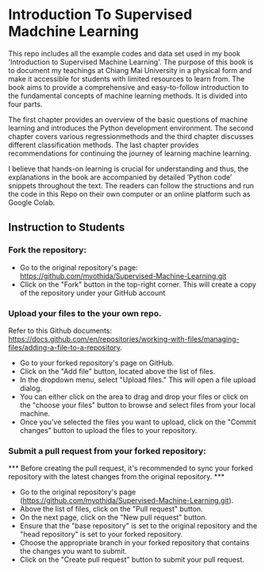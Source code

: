 # Introduction To Supervised Madchine Learning

This repo includes all the example codes and data set used in my book 'Introduction to Supervised Machine Learning'. 
The purpose of this book is to document my teachings at Chiang Mai University in a physical form and make it accessible for students with limited resources to learn from. The book aims to provide a comprehensive and easy-to-follow introduction to the fundamental concepts of machine learning methods. It is divided into four parts.

The first chapter provides an overview of the basic questions of machine learning and introduces the Python development environment. The second chapter covers various regressionmethods and the third chapter discusses different classification methods. The last chapter provides recommendations for continuing the journey of learning machine learning.

I believe that hands-on learning is crucial for understanding and thus, the explanations in the book are accompanied by detailed ’Python code’ snippets throughout the text. The readers can follow the structions and run the code in this Repo on their own computer or an online platform such as Google Colab.

## Instruction to Students

### Fork the repository: 
  - Go to the original repository's page: https://github.com/myothida/Supervised-Machine-Learning.git
  - Click on the "Fork" button in the top-right corner. This will create a copy of the repository under your GitHub account

### Upload your files to the your own repo. 
Refer to this Github documents: https://docs.github.com/en/repositories/working-with-files/managing-files/adding-a-file-to-a-repository. 
  - Go to your forked repository's page on GitHub.
  - Click on the "Add file" button, located above the list of files.
  - In the dropdown menu, select "Upload files." This will open a file upload dialog.
  - You can either click on the area to drag and drop your files or click on the "choose your files" button to browse and select files from your local machine.
  - Once you've selected the files you want to upload, click on the "Commit changes" button to upload the files to your repository.

### Submit a pull request from your forked repository:

  *** Before creating the pull request, it's recommended to sync your forked repository with the latest changes from the original repository. ***
  - Go to the original repository's page (https://github.com/myothida/Supervised-Machine-Learning.git).
  - Above the list of files, click on the "Pull request" button.
  - On the next page, click on the "New pull request" button.
  - Ensure that the "base repository" is set to the original repository and the "head repository" is set to your forked repository.
  - Choose the appropriate branch in your forked repository that contains the changes you want to submit.
  - Click on the "Create pull request" button to submit your pull request.
